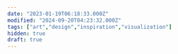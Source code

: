 ```yaml
---
date: "2023-01-19T06:18:33.000Z"
modified: "2024-09-20T04:23:32.000Z"
tags: ["art","design","inspiration","visualization"]
hidden: true
draft: true
---
```

